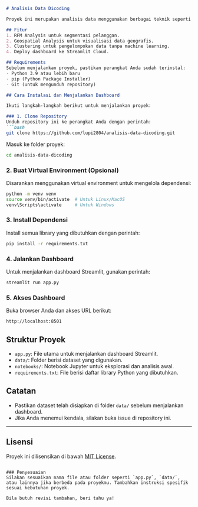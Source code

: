 ```markdown
# Analisis Data Dicoding

Proyek ini merupakan analisis data menggunakan berbagai teknik seperti RFM Analysis, Geospatial Analysis, dan Clustering. Hasil analisis divisualisasikan dalam dashboard interaktif menggunakan Streamlit.

## Fitur
1. RFM Analysis untuk segmentasi pelanggan.
2. Geospatial Analysis untuk visualisasi data geografis.
3. Clustering untuk pengelompokan data tanpa machine learning.
4. Deploy dashboard ke Streamlit Cloud.

## Requirements
Sebelum menjalankan proyek, pastikan perangkat Anda sudah terinstal:
- Python 3.9 atau lebih baru
- pip (Python Package Installer)
- Git (untuk mengunduh repository)

## Cara Instalasi dan Menjalankan Dashboard

Ikuti langkah-langkah berikut untuk menjalankan proyek:

### 1. Clone Repository
Unduh repository ini ke perangkat Anda dengan perintah:
```bash
git clone https://github.com/lupi2804/analisis-data-dicoding.git
```
Masuk ke folder proyek:
```bash
cd analisis-data-dicoding
```

### 2. Buat Virtual Environment (Opsional)
Disarankan menggunakan virtual environment untuk mengelola dependensi:
```bash
python -m venv venv
source venv/bin/activate  # Untuk Linux/MacOS
venv\Scripts\activate     # Untuk Windows
```

### 3. Install Dependensi
Install semua library yang dibutuhkan dengan perintah:
```bash
pip install -r requirements.txt
```

### 4. Jalankan Dashboard
Untuk menjalankan dashboard Streamlit, gunakan perintah:
```bash
streamlit run app.py
```

### 5. Akses Dashboard
Buka browser Anda dan akses URL berikut:
```
http://localhost:8501
```

## Struktur Proyek
- `app.py`: File utama untuk menjalankan dashboard Streamlit.
- `data/`: Folder berisi dataset yang digunakan.
- `notebooks/`: Notebook Jupyter untuk eksplorasi dan analisis awal.
- `requirements.txt`: File berisi daftar library Python yang dibutuhkan.

## Catatan
- Pastikan dataset telah disiapkan di folder `data/` sebelum menjalankan dashboard.
- Jika Anda menemui kendala, silakan buka issue di repository ini.

---

## Lisensi
Proyek ini dilisensikan di bawah [MIT License](LICENSE).

```

### Penyesuaian
Silakan sesuaikan nama file atau folder seperti `app.py`, `data/`, atau lainnya jika berbeda pada proyekmu. Tambahkan instruksi spesifik sesuai kebutuhan proyek.

Bila butuh revisi tambahan, beri tahu ya!

